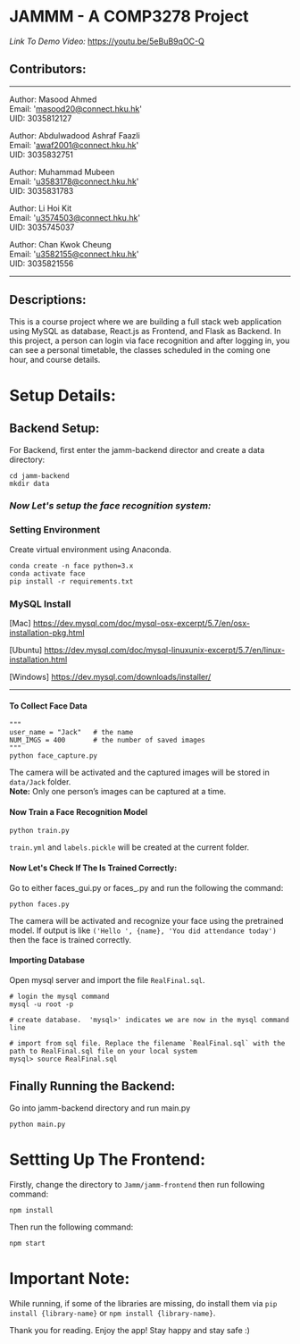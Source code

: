 # JAMMM - A COMP3278 Project
*Link To Demo Video:* <a href="https://youtu.be/5eBuB9qOC-Q"> https://youtu.be/5eBuB9qOC-Q </a>
## Contributors:
---
Author: Masood Ahmed <br>
Email: 'masood20@connect.hku.hk'<br>
UID: 3035812127

Author: Abdulwadood Ashraf Faazli <br>
Email: 'awaf2001@connect.hku.hk'<br>
UID: 3035832751

Author: Muhammad Mubeen <br>
Email: 'u3583178@connect.hku.hk'<br>
UID: 3035831783

Author: Li Hoi Kit  <br>
Email: 'u3574503@connect.hku.hk'<br>
UID: 3035745037

Author: Chan Kwok Cheung <br>
Email: 'u3582155@connect.hku.hk'<br>
UID: 3035821556

---

## Descriptions:
This is a course project where we are building a full stack web application using MySQL as database, React.js as Frontend, and Flask as Backend. In this project, a person can login via face recognition and after logging in, you can see a personal timetable, the classes scheduled in the coming one hour, and course details.

# Setup Details:

## Backend Setup:

For Backend, first enter the jamm-backend director and create a data directory:

```terminal/cmd
cd jamm-backend
mkdir data
```

### *Now Let's setup the face recognition system:*

### Setting Environment

Create virtual environment using Anaconda.
```
conda create -n face python=3.x
conda activate face
pip install -r requirements.txt
```

### MySQL Install

[Mac] https://dev.mysql.com/doc/mysql-osx-excerpt/5.7/en/osx-installation-pkg.html

[Ubuntu] https://dev.mysql.com/doc/mysql-linuxunix-excerpt/5.7/en/linux-installation.html

[Windows] https://dev.mysql.com/downloads/installer/

*******

#### To Collect Face Data

```
"""
user_name = "Jack"   # the name
NUM_IMGS = 400       # the number of saved images
"""
python face_capture.py
```
The camera will be activated and the captured images will be stored in `data/Jack` folder.      
**Note:** Only one person’s images can be captured at a time.

#### Now Train a Face Recognition Model
```
python train.py
```
`train.yml` and `labels.pickle` will be created at the current folder.


#### Now Let's Check If The Is Trained Correctly:
Go to either faces_gui.py or faces_.py and run the following the command:

```terminal/cmd
python faces.py
```
The camera will be activated and recognize your face using the pretrained model. 
If output is like `('Hello ', {name}, 'You did attendance today')` then the face is trained correctly.

#### Importing Database

Open mysql server and import the file `RealFinal.sql`.

```
# login the mysql command
mysql -u root -p

# create database.  'mysql>' indicates we are now in the mysql command line

# import from sql file. Replace the filename `RealFinal.sql` with the path to RealFinal.sql file on your local system
mysql> source RealFinal.sql
```

## Finally Running the Backend:
Go into jamm-backend  directory and run main.py
```terminal/cmd
python main.py
```

# Settting Up The Frontend:

Firstly, change the directory to `Jamm/jamm-frontend` then run following command:
```terminal/cmd
npm install
```

Then run the following command:
```terminal/cmd
npm start
```

# Important Note:
 While running, if some of the libraries are missing, do install them via `pip install {library-name}` or `npm install {library-name}`.
 

Thank you for reading. Enjoy the app! Stay happy and stay safe :)
